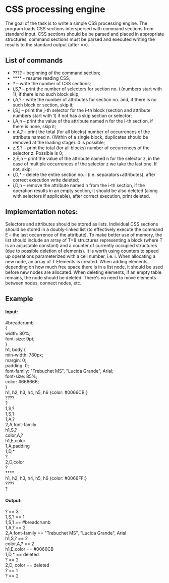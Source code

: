 # CSS processing engine
The goal of the task is to write a simple CSS processing engine. The program
loads CSS sections interspersed with command sections from standard input. CSS sections should be
be parsed and placed in appropriate structures, command sections must be parsed and executed
writing the results to the standard output (after ==).
## List of commands
- ???? – beginning of the command section;
- **** - resume reading CSS;
- ? – write the number of CSS sections;
- i,S,? – print the number of selectors for section no. i (numbers start with 1), if there is no such block
skip;
- i,A,? - write the number of attributes for section no. and, if there is no such block or section, skip it;
- i,S,j – print the j-th selector for the i-th block (section and attribute numbers start with 1) if not
has a skip section or selector;
- i,A,n – print the value of the attribute named n for the i-th section, if there is none, skip it;
- n,A,? – print the total (for all blocks) number of occurrences of the attribute named n. (Within
of a single block, duplicates should be removed at the loading stage). 0 is possible;
- z,S,? – print the total (for all blocks) number of occurrences of the selector z. Possible is 0;
- z,E,n – print the value of the attribute named n for the selector z, in the case of multiple occurrences of the selector z
we take the last one. If not, skip;
- i,D,* - delete the entire section no. i (i.e. separators+attributes), after correct execution write deleted;
- i,D,n – remove the attribute named n from the i-th section, if the operation results in an empty section, it should
be also deleted (along with selectors if applicable), after correct execution, print deleted.
## Implementation notes:
Selectors and attributes should be stored as lists.
Individual CSS sections should be stored in a doubly-linked list (to effectively
execute the command E – the last occurrence of the attribute). To make better use of memory, the list should
include an array of T=8 structures representing a block (where T is an adjustable constant) and a counter of currently occupied structures (due to possible deletion of elements).
It is worth using counters to speed up operations parameterized with a cell number, i.e. i.
When allocating a new node, an array of T Elements is created. When adding elements, depending on
how much free space there is in a list node, it should be used before new nodes are allocated.
When deleting elements, if an empty table remains, the node should be deleted. There's no need to
move elements between nodes, connect nodes, etc.
## Example
#### Input:
#breadcrumb  
{  
width: 80%;  
font-size: 9pt;  
}  
h1, body {  
min-width: 780px;  
margin: 0;  
padding: 0;  
font-family: "Trebuchet MS", "Lucida Grande", Arial;  
font-size: 85%;  
color: #666666;  
}  
h1, h2, h3, h4, h5, h6 {color: #0066CB;}  
????  
?  
1,S,?  
1,S,1  
1,A,?  
2,A,font-family  
h1,S,?  
color,A,?  
h1,E,color  
1,A,padding  
1,D,*  
?  
2,D,color  
?  
**** <br />
h1, h2, h3, h4, h5, h6 {color: #0066FF;}  
????  
?  
#### Output:  
? == 3  
1,S,? == 1  
1,S,1 == #breadcrumb  
1,A,? == 2  
2,A,font-family == "Trebuchet MS", "Lucida Grande", Arial  
h1,S,? == 2  
color,A,? == 2  
h1,E,color == #0066CB  
1,D,* == deleted  
? == 2  
2,D, color == deleted  
? == 1  
? == 2  
